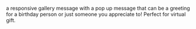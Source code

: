 a responsive gallery message with a pop up message that can be a greeting for a birthday person or just someone you appreciate to! Perfect for virtual gift.
